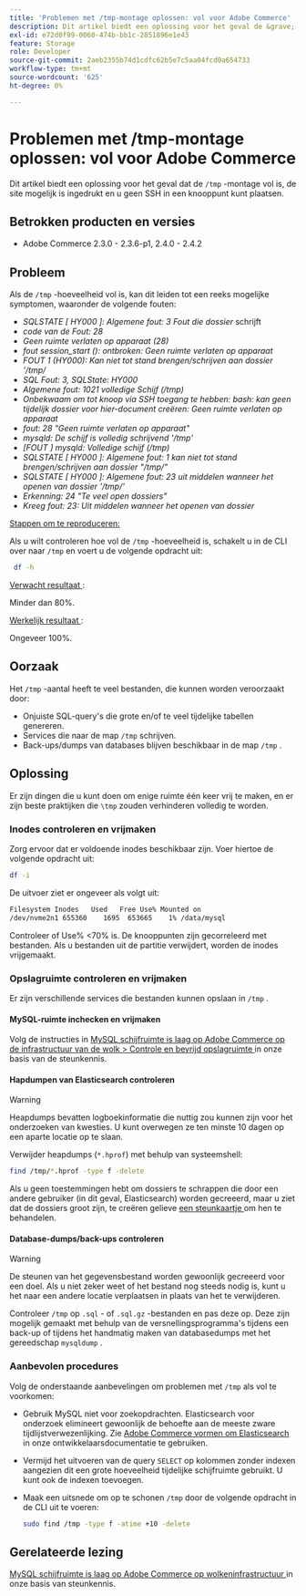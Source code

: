 ```yaml
---
title: 'Problemen met /tmp-montage oplossen: vol voor Adobe Commerce'
description: Dit artikel biedt een oplossing voor het geval de &grave;-/tmp'-montage vol is, de site mogelijk is ingedrukt en u geen SSH in een knooppunt kunt plaatsen.
exl-id: e72d0f99-0060-474b-bb1c-2851896e1e43
feature: Storage
role: Developer
source-git-commit: 2aeb2355b74d1cdfc62b5e7c5aa04fcd0a654733
workflow-type: tm+mt
source-wordcount: '625'
ht-degree: 0%

---
```


# Problemen met /tmp-montage oplossen: vol voor Adobe Commerce

Dit artikel biedt een oplossing voor het geval dat de `/tmp` -montage vol is, de site mogelijk is ingedrukt en u geen SSH in een knooppunt kunt plaatsen.

## Betrokken producten en versies

* Adobe Commerce 2.3.0 - 2.3.6-p1, 2.4.0 - 2.4.2

## Probleem

Als de `/tmp` -hoeveelheid vol is, kan dit leiden tot een reeks mogelijke symptomen, waaronder de volgende fouten:

* *SQLSTATE [ HY000 ]: Algemene fout: 3 Fout die dossier* schrijft
* *code van de Fout: 28*
* *Geen ruimte verlaten op apparaat (28)*
* *fout session_start (): ontbroken: Geen ruimte verlaten op apparaat*
* *FOUT 1 (HY000): Kan niet tot stand brengen/schrijven aan dossier &#39;/tmp/*
* *SQL Fout: 3, SQLState: HY000*
* *Algemene fout: 1021 volledige Schijf (/tmp)*
* *Onbekwaam om tot knoop via SSH toegang te hebben:*
  *bash: kan geen tijdelijk dossier voor hier-document creëren: Geen ruimte verlaten op apparaat*
* *fout: 28 &quot;Geen ruimte verlaten op apparaat&quot;*
* *mysqld: De schijf is volledig schrijvend &#39;/tmp&#39;*
* *[FOUT ] mysqld: Volledige schijf (/tmp)*
* *SQLSTATE [ HY000 ]: Algemene fout: 1 kan niet tot stand brengen/schrijven aan dossier &quot;/tmp/&quot;*
* *SQLSTATE [ HY000 ]: Algemene fout: 23 uit middelen wanneer het openen van dossier &#39;/tmp/&#39;*
* *Erkenning: 24 &quot;Te veel open dossiers&quot;*
* *Kreeg fout: 23: Uit middelen wanneer het openen van dossier*


<u> Stappen om te reproduceren:</u>

Als u wilt controleren hoe vol de `/tmp` -hoeveelheid is, schakelt u in de CLI over naar `/tmp` en voert u de volgende opdracht uit:

```bash
 df -h
```

<u> Verwacht resultaat </u>:

Minder dan 80%.

<u> Werkelijk resultaat </u>:

Ongeveer 100%.

## Oorzaak

Het `/tmp` -aantal heeft te veel bestanden, die kunnen worden veroorzaakt door:

* Onjuiste SQL-query&#39;s die grote en/of te veel tijdelijke tabellen genereren.
* Services die naar de map `/tmp` schrijven.
* Back-ups/dumps van databases blijven beschikbaar in de map `/tmp` .

## Oplossing

Er zijn dingen die u kunt doen om enige ruimte één keer vrij te maken, en er zijn beste praktijken die `\tmp` zouden verhinderen volledig te worden.

### Inodes controleren en vrijmaken

Zorg ervoor dat er voldoende inodes beschikbaar zijn. Voer hiertoe de volgende opdracht uit:

```bash
df -i
```

De uitvoer ziet er ongeveer als volgt uit:

```bash
Filesystem Inodes   Used   Free Use% Mounted on
/dev/nvme2n1 655360    1695  653665    1% /data/mysql
```

Controleer of Use% &lt;70% is. De knooppunten zijn gecorreleerd met bestanden. Als u bestanden uit de partitie verwijdert, worden de inodes vrijgemaakt.

### Opslagruimte controleren en vrijmaken

Er zijn verschillende services die bestanden kunnen opslaan in `/tmp` .

#### MySQL-ruimte inchecken en vrijmaken

Volg de instructies in [ MySQL schijfruimte is laag op Adobe Commerce op de infrastructuur van de wolk > Controle en bevrijd opslagruimte ](/help/troubleshooting/database/mysql-disk-space-is-low-on-magento-commerce-cloud.md#check_and_free) in onze basis van de steunkennis.

#### Hapdumpen van Elasticsearch controleren

>[!WARNING]
>
>Heapdumps bevatten logboekinformatie die nuttig zou kunnen zijn voor het onderzoeken van kwesties. U kunt overwegen ze ten minste 10 dagen op een aparte locatie op te slaan.

Verwijder heapdumps (`*.hprof`) met behulp van systeemshell:

```bash
find /tmp/*.hprof -type f -delete
```

Als u geen toestemmingen hebt om dossiers te schrappen die door een andere gebruiker (in dit geval, Elasticsearch) worden gecreeerd, maar u ziet dat de dossiers groot zijn, te creëren gelieve [ een steunkaartje ](/help/help-center-guide/help-center/magento-help-center-user-guide.md#submit-ticket) om hen te behandelen.

#### Database-dumps/back-ups controleren

>[!WARNING]
>
>De steunen van het gegevensbestand worden gewoonlijk gecreeerd voor een doel. Als u niet zeker weet of het bestand nog steeds nodig is, kunt u het naar een andere locatie verplaatsen in plaats van het te verwijderen.

Controleer `/tmp` op `.sql` - of `.sql.gz` -bestanden en pas deze op. Deze zijn mogelijk gemaakt met behulp van de versnellingsprogramma&#39;s tijdens een back-up of tijdens het handmatig maken van databasedumps met het gereedschap `mysqldump` .

### Aanbevolen procedures

Volg de onderstaande aanbevelingen om problemen met `/tmp` als vol te voorkomen:

* Gebruik MySQL niet voor zoekopdrachten. Elasticsearch voor onderzoek elimineert gewoonlijk de behoefte aan de meeste zware tijdlijstverwezenlijking. Zie [ Adobe Commerce vormen om Elasticsearch ](https://experienceleague.adobe.com/nl/docs/commerce-operations/configuration-guide/search/configure-search-engine) in onze ontwikkelaarsdocumentatie te gebruiken.
* Vermijd het uitvoeren van de query `SELECT` op kolommen zonder indexen aangezien dit een grote hoeveelheid tijdelijke schijfruimte gebruikt. U kunt ook de indexen toevoegen.
* Maak een uitsnede om op te schonen `/tmp` door de volgende opdracht in de CLI uit te voeren:

  ```bash
  sudo find /tmp -type f -atime +10 -delete
  ```

## Gerelateerde lezing

[ MySQL schijfruimte is laag op Adobe Commerce op wolkeninfrastructuur ](/help/troubleshooting/database/mysql-disk-space-is-low-on-magento-commerce-cloud.md) in onze basis van steunkennis.
